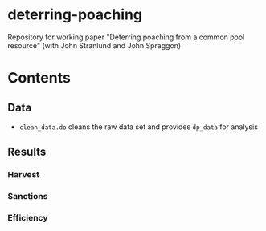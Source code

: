 # deterring-poaching
Repository for working paper "Deterring poaching from a common pool resource" (with John Stranlund and John Spraggon)

# Contents

## Data

* `clean_data.do` cleans the raw data set and provides `dp_data` for analysis

## Results 

### Harvest

### Sanctions

### Efficiency

